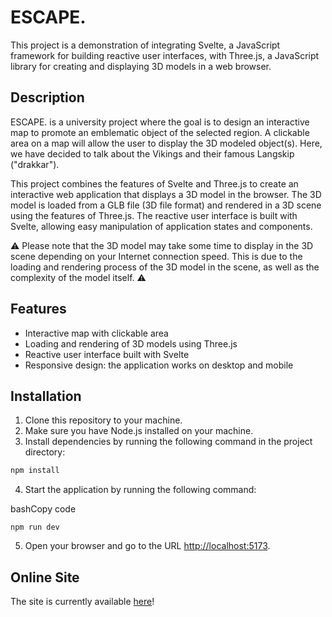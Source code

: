 ESCAPE.
=======

This project is a demonstration of integrating Svelte, a JavaScript framework for building reactive user interfaces, with Three.js, a JavaScript library for creating and displaying 3D models in a web browser.

Description
-----------

ESCAPE. is a university project where the goal is to design an interactive map to promote an emblematic object of the selected region. A clickable area on a map will allow the user to display the 3D modeled object(s). Here, we have decided to talk about the Vikings and their famous Langskip ("drakkar").

This project combines the features of Svelte and Three.js to create an interactive web application that displays a 3D model in the browser. The 3D model is loaded from a GLB file (3D file format) and rendered in a 3D scene using the features of Three.js. The reactive user interface is built with Svelte, allowing easy manipulation of application states and components.

⚠️ Please note that the 3D model may take some time to display in the 3D scene depending on your Internet connection speed. This is due to the loading and rendering process of the 3D model in the scene, as well as the complexity of the model itself. ⚠️

Features
--------

*   Interactive map with clickable area
*   Loading and rendering of 3D models using Three.js
*   Reactive user interface built with Svelte
*   Responsive design: the application works on desktop and mobile

Installation
------------

1.  Clone this repository to your machine.
2.  Make sure you have Node.js installed on your machine.
3.  Install dependencies by running the following command in the project directory:

```bash
npm install
```

4.  Start the application by running the following command:

bashCopy code

```
npm run dev
```

5.  Open your browser and go to the URL [http://localhost:5173](http://localhost:5173).

Online Site
-----------

The site is currently available [here](https://escape-sae.netlify.app/)!
